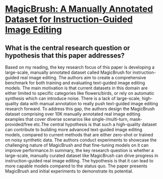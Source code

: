 # [MagicBrush: A Manually Annotated Dataset for Instruction-Guided Image   Editing](https://arxiv.org/abs/2306.10012)

## What is the central research question or hypothesis that this paper addresses?

Based on my reading, the key research focus of this paper is developing a large-scale, manually annotated dataset called MagicBrush for instruction-guided real image editing. The authors aim to create a comprehensive benchmark for both training and evaluating text-guided image editing models. The main motivation is that current datasets in this domain are either limited to specific categories like flowers/birds, or rely on automatic synthesis which can introduce noise. There is a lack of large-scale, high-quality data with manual annotation to really push text-guided image editing research forward. To address this gap, the authors design the MagicBrush dataset comprising over 10K manually annotated real image editing examples that cover diverse scenarios like single-/multi-turn, mask-provided/free etc.The central hypothesis is that such a high-quality dataset can contribute to building more advanced text-guided image editing models, compared to current methods that are either zero-shot or trained on noisy synthetic data. The authors conduct experiments to showcase the challenging nature of MagicBrush and that fine-tuning models on it can improve performance.In summary, the key research question is whether a large-scale, manually curated dataset like MagicBrush can drive progress in instruction-guided real image editing. The hypothesis is that it can lead to more capable models compared to the status quo. The paper presents MagicBrush and initial experiments to demonstrate its potential.
